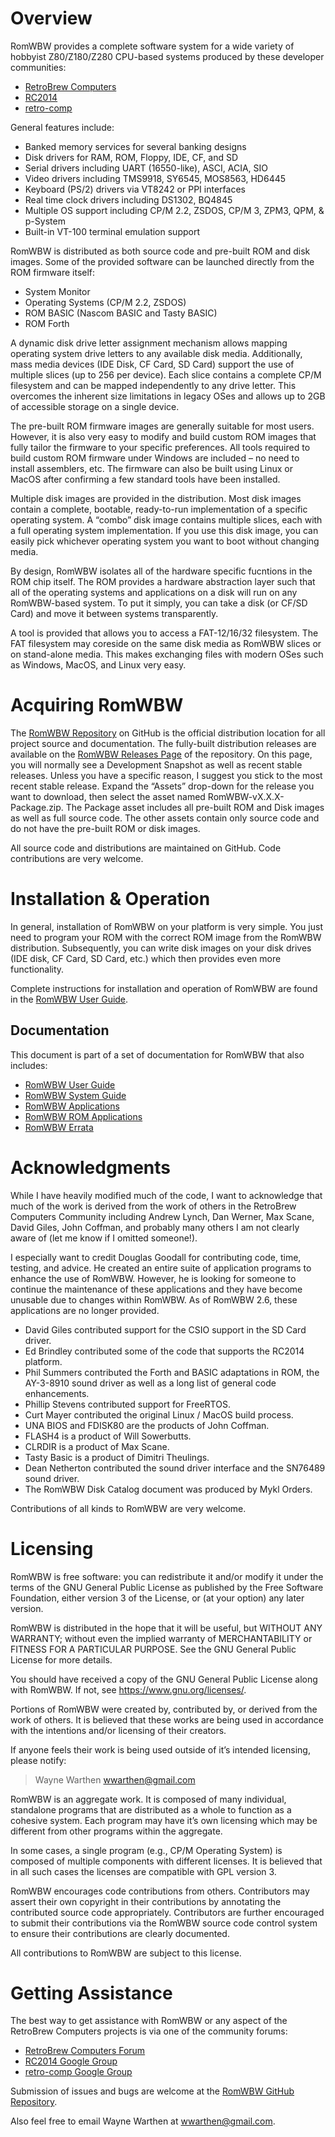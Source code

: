 # Overview

RomWBW provides a complete software system for a wide variety of
hobbyist Z80/Z180/Z280 CPU-based systems produced by these developer
communities:

- [RetroBrew Computers](https://www.retrobrewcomputers.org)
- [RC2014](https://rc2014.co.uk)
- [retro-comp](https://groups.google.com/forum/#!forum/retro-comp)

General features include:

- Banked memory services for several banking designs
- Disk drivers for RAM, ROM, Floppy, IDE, CF, and SD
- Serial drivers including UART (16550-like), ASCI, ACIA, SIO
- Video drivers including TMS9918, SY6545, MOS8563, HD6445
- Keyboard (PS/2) drivers via VT8242 or PPI interfaces
- Real time clock drivers including DS1302, BQ4845
- Multiple OS support including CP/M 2.2, ZSDOS, CP/M 3, ZPM3, QPM, &
  p-System
- Built-in VT-100 terminal emulation support

RomWBW is distributed as both source code and pre-built ROM and disk
images. Some of the provided software can be launched directly from the
ROM firmware itself:

- System Monitor
- Operating Systems (CP/M 2.2, ZSDOS)
- ROM BASIC (Nascom BASIC and Tasty BASIC)
- ROM Forth

A dynamic disk drive letter assignment mechanism allows mapping
operating system drive letters to any available disk media.
Additionally, mass media devices (IDE Disk, CF Card, SD Card) support
the use of multiple slices (up to 256 per device). Each slice contains a
complete CP/M filesystem and can be mapped independently to any drive
letter. This overcomes the inherent size limitations in legacy OSes and
allows up to 2GB of accessible storage on a single device.

The pre-built ROM firmware images are generally suitable for most users.
However, it is also very easy to modify and build custom ROM images that
fully tailor the firmware to your specific preferences. All tools
required to build custom ROM firmware under Windows are included – no
need to install assemblers, etc. The firmware can also be built using
Linux or MacOS after confirming a few standard tools have been
installed.

Multiple disk images are provided in the distribution. Most disk images
contain a complete, bootable, ready-to-run implementation of a specific
operating system. A “combo” disk image contains multiple slices, each
with a full operating system implementation. If you use this disk image,
you can easily pick whichever operating system you want to boot without
changing media.

By design, RomWBW isolates all of the hardware specific fucntions in the
ROM chip itself. The ROM provides a hardware abstraction layer such that
all of the operating systems and applications on a disk will run on any
RomWBW-based system. To put it simply, you can take a disk (or CF/SD
Card) and move it between systems transparently.

A tool is provided that allows you to access a FAT-12/16/32 filesystem.
The FAT filesystem may coreside on the same disk media as RomWBW slices
or on stand-alone media. This makes exchanging files with modern OSes
such as Windows, MacOS, and Linux very easy.

# Acquiring RomWBW

The [RomWBW Repository](https://github.com/wwarthen/RomWBW) on GitHub is
the official distribution location for all project source and
documentation. The fully-built distribution releases are available on
the [RomWBW Releases Page](https://github.com/wwarthen/RomWBW/releases)
of the repository. On this page, you will normally see a Development
Snapshot as well as recent stable releases. Unless you have a specific
reason, I suggest you stick to the most recent stable release. Expand
the “Assets” drop-down for the release you want to download, then select
the asset named RomWBW-vX.X.X-Package.zip. The Package asset includes
all pre-built ROM and Disk images as well as full source code. The other
assets contain only source code and do not have the pre-built ROM or
disk images.

All source code and distributions are maintained on GitHub. Code
contributions are very welcome.

# Installation & Operation

In general, installation of RomWBW on your platform is very simple. You
just need to program your ROM with the correct ROM image from the RomWBW
distribution. Subsequently, you can write disk images on your disk
drives (IDE disk, CF Card, SD Card, etc.) which then provides even more
functionality.

Complete instructions for installation and operation of RomWBW are found
in the [RomWBW User
Guide](https://github.com/wwarthen/RomWBW/raw/dev/Doc/RomWBW%20User%20Guide.pdf).

## Documentation

This document is part of a set of documentation for RomWBW that also
includes:

- [RomWBW User
  Guide](https://github.com/wwarthen/RomWBW/raw/dev/Doc/RomWBW%20User%20Guide.pdf)
- [RomWBW System
  Guide](https://github.com/wwarthen/RomWBW/raw/dev/Doc/RomWBW%20System%20Guide.pdf)
- [RomWBW
  Applications](https://github.com/wwarthen/RomWBW/raw/dev/Doc/RomWBW%20Applications.pdf)
- [RomWBW ROM
  Applications](https://github.com/wwarthen/RomWBW/raw/dev/Doc/RomWBW%20ROM%20Applications.pdf)
- [RomWBW
  Errata](https://github.com/wwarthen/RomWBW/raw/dev/Doc/RomWBW%20Errata.pdf)

# Acknowledgments

While I have heavily modified much of the code, I want to acknowledge
that much of the work is derived from the work of others in the
RetroBrew Computers Community including Andrew Lynch, Dan Werner, Max
Scane, David Giles, John Coffman, and probably many others I am not
clearly aware of (let me know if I omitted someone!).

I especially want to credit Douglas Goodall for contributing code, time,
testing, and advice. He created an entire suite of application programs
to enhance the use of RomWBW. However, he is looking for someone to
continue the maintenance of these applications and they have become
unusable due to changes within RomWBW. As of RomWBW 2.6, these
applications are no longer provided.

- David Giles contributed support for the CSIO support in the SD Card
  driver.
- Ed Brindley contributed some of the code that supports the RC2014
  platform.
- Phil Summers contributed the Forth and BASIC adaptations in ROM, the
  AY-3-8910 sound driver as well as a long list of general code
  enhancements.
- Phillip Stevens contributed support for FreeRTOS.
- Curt Mayer contributed the original Linux / MacOS build process.
- UNA BIOS and FDISK80 are the products of John Coffman.
- FLASH4 is a product of Will Sowerbutts.
- CLRDIR is a product of Max Scane.
- Tasty Basic is a product of Dimitri Theulings.
- Dean Netherton contributed the sound driver interface and the SN76489
  sound driver.
- The RomWBW Disk Catalog document was produced by Mykl Orders.

Contributions of all kinds to RomWBW are very welcome.

# Licensing

RomWBW is free software: you can redistribute it and/or modify it under
the terms of the GNU General Public License as published by the Free
Software Foundation, either version 3 of the License, or (at your
option) any later version.

RomWBW is distributed in the hope that it will be useful, but WITHOUT
ANY WARRANTY; without even the implied warranty of MERCHANTABILITY or
FITNESS FOR A PARTICULAR PURPOSE. See the GNU General Public License for
more details.

You should have received a copy of the GNU General Public License along
with RomWBW. If not, see <https://www.gnu.org/licenses/>.

Portions of RomWBW were created by, contributed by, or derived from the
work of others. It is believed that these works are being used in
accordance with the intentions and/or licensing of their creators.

If anyone feels their work is being used outside of it’s intended
licensing, please notify:

> Wayne Warthen wwarthen@gmail.com

RomWBW is an aggregate work. It is composed of many individual,
standalone programs that are distributed as a whole to function as a
cohesive system. Each program may have it’s own licensing which may be
different from other programs within the aggregate.

In some cases, a single program (e.g., CP/M Operating System) is
composed of multiple components with different licenses. It is believed
that in all such cases the licenses are compatible with GPL version 3.

RomWBW encourages code contributions from others. Contributors may
assert their own copyright in their contributions by annotating the
contributed source code appropriately. Contributors are further
encouraged to submit their contributions via the RomWBW source code
control system to ensure their contributions are clearly documented.

All contributions to RomWBW are subject to this license.

# Getting Assistance

The best way to get assistance with RomWBW or any aspect of the
RetroBrew Computers projects is via one of the community forums:

- [RetroBrew Computers Forum](https://www.retrobrewcomputers.org/forum/)
- [RC2014 Google
  Group](https://groups.google.com/forum/#!forum/rc2014-z80)
- [retro-comp Google
  Group](https://groups.google.com/forum/#!forum/retro-comp)

Submission of issues and bugs are welcome at the [RomWBW GitHub
Repository](https://github.com/wwarthen/RomWBW).

Also feel free to email Wayne Warthen at <wwarthen@gmail.com>.
